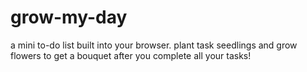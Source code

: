 # grow-my-day
a mini to-do list built into your browser. plant task seedlings and grow flowers to get a bouquet after you complete all your tasks!
